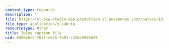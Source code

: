```yaml
---
content_type: resource
description: ''
file: https://ol-ocw-studio-app-production.s3.amazonaws.com/courses/18-02sc-multivariable-calculus-fall-2010/0490e5c57631c6257b91c33ec9904d29_IYlzo-bxrqs.srt
file_type: application/x-subrip
resourcetype: Other
title: 3play caption file
uid: 0490e5c5-7631-c625-7b91-c33ec9904d29
---
```


